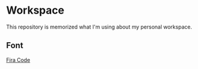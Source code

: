 # Workspace
This repository is memorized what I'm using about my personal workspace.

## Font
[Fira Code](https://github.com/tonsky/FiraCode)
